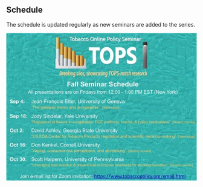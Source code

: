 ## Schedule

The schedule is updated regularly as new seminars are added to the series.

<img src="schedule_cropped2.jpg" width="700"/>
